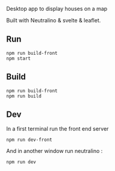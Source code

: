Desktop app to display houses on a map

Built with Neutralino & svelte & leaflet.

## Run

```
npm run build-front
npm start
```

## Build

```
npm run build-front
npm run build
```

## Dev

In a first terminal run the front end server
```
npm run dev-front
```

And in another window run neutralino : 
```
npm run dev
```
